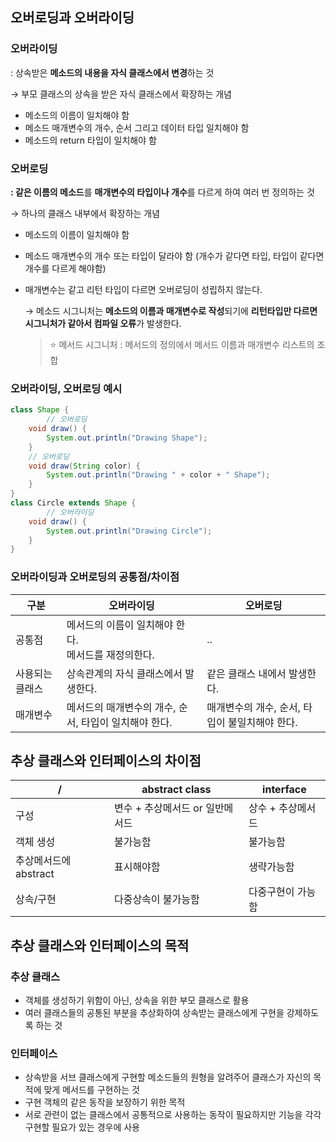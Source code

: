 ## 오버로딩과 오버라이딩

### 오버라이딩

: 상속받은 **메소드의 내용을 자식 클래스에서 변경**하는 것

→ 부모 클래스의 상속을 받은 자식 클래스에서 확장하는 개념

- 메소드의 이름이 일치해야 함
- 메소드 매개변수의 개수, 순서 그리고 데이터 타입 일치해야 함
- 메소드의 return 타입이 일치해야 함

### 오버로딩

**: 같은 이름의 메소드**를 **매개변수의 타입이나 개수**를 다르게 하여 여러 번 정의하는 것

→ 하나의 클래스 내부에서 확장하는 개념

- 메소드의 이름이 일치해야 함
- 메소드 매개변수의 개수 또는 타입이 달라야 함 (개수가 같다면 타입, 타입이 같다면 개수를 다르게 해야함)
- 매개변수는 같고 리턴 타입이 다르면 오버로딩이 성립하지 않는다.
    
    → 메소드 시그니처는 **메소드의 이름과 매개변수로 작성**되기에 **리턴타입만 다르면 시그니처가 같아서 컴파일 오류**가 발생한다.
    > ⭐ 메서드 시그니처 : 메서드의 정의에서 메서드 이름과 매개변수 리스트의 조합


### 오버라이딩, 오버로딩 예시

```java
class Shape {
		// 오버로딩
    void draw() {
        System.out.println("Drawing Shape");
    }
    // 오버로딩
    void draw(String color) {
        System.out.println("Drawing " + color + " Shape");
    }
}
class Circle extends Shape {
		// 오버라이딩
    void draw() {
        System.out.println("Drawing Circle");
    }
}
```

### 오버라이딩과 오버로딩의 공통점/차이점

| 구분 | 오버라이딩 | 오버로딩 |
| --- | --- | --- |
| 공통점 | 메서드의 이름이 일치해야 한다. <br> 메서드를 재정의한다. | .. |
| 사용되는 클래스 | 상속관계의 자식 클래스에서 발생한다. | 같은 클래스 내에서 발생한다. |
| 매개변수 | 메서드의 매개변수의 개수, 순서, 타입이 일치해야 한다. | 매개변수의 개수, 순서, 타입이 불일치해야 한다. |

## 추상 클래스와 인터페이스의 차이점

| / | abstract class | interface |
| --- | --- | --- |
| 구성 | 변수 + 추상메서드 or 일반메서드 | 상수 + 추상메서드 |
| 객체 생성 | 불가능함 | 불가능함 |
| 추상메서드에 abstract | 표시해야함 | 생략가능함 |
| 상속/구현 | 다중상속이 불가능함 | 다중구현이 가능함 |

## 추상 클래스와 인터페이스의 목적

### 추상 클래스
- 객체를 생성하기 위함이 아닌, 상속을 위한 부모 클래스로 활용
- 여러 클래스들의 공통된 부분을 추상화하여 상속받는 클래스에게 구현을 강제하도록 하는 것

### 인터페이스
- 상속받을 서브 클래스에게 구현할 메소드들의 원형을 알려주어 클래스가 자신의 목적에 맞게
메서드를 구현하는 것
- 구현 객체의 같은 동작을 보장하기 위한 목적
- 서로 관련이 없는 클래스에서 공통적으로 사용하는 동작이 필요하지만 
기능을 각각 구현할 필요가 있는 경우에 사용
